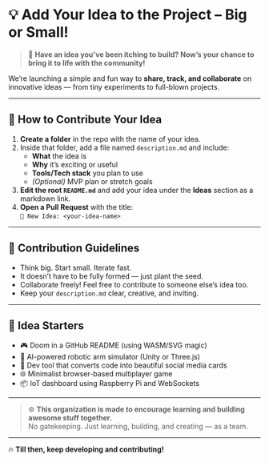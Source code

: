 # 💡 Add Your Idea to the Project – Big or Small!

> 🎯 **Have an idea you've been itching to build? Now’s your chance to bring it to life with the community!**

We’re launching a simple and fun way to **share, track, and collaborate** on innovative ideas — from tiny experiments to full-blown projects.

---

## 🚀 How to Contribute Your Idea

1. **Create a folder** in the repo with the name of your idea.
2. Inside that folder, add a file named `description.md` and include:
   - **What** the idea is  
   - **Why** it’s exciting or useful  
   - **Tools/Tech stack** you plan to use  
   - *(Optional)* MVP plan or stretch goals  
3. **Edit the root `README.md`** and add your idea under the **Ideas** section as a markdown link.
4. **Open a Pull Request** with the title:  
   `🧠 New Idea: <your-idea-name>`

---

## 📌 Contribution Guidelines

- Think big. Start small. Iterate fast.
- It doesn’t have to be fully formed — just plant the seed.
- Collaborate freely! Feel free to contribute to someone else’s idea too.
- Keep your `description.md` clear, creative, and inviting.

---

## 🧠 Idea Starters

- 🎮 Doom in a GitHub README (using WASM/SVG magic)
- 🤖 AI-powered robotic arm simulator (Unity or Three.js)
- 🧰 Dev tool that converts code into beautiful social media cards
- 🌐 Minimalist browser-based multiplayer game
- 📦 IoT dashboard using Raspberry Pi and WebSockets

---

> ⚙️ **This organization is made to encourage learning and building awesome stuff together.**  
> No gatekeeping. Just learning, building, and creating — as a team.

---

🔥 **Till then, keep developing and contributing!**

